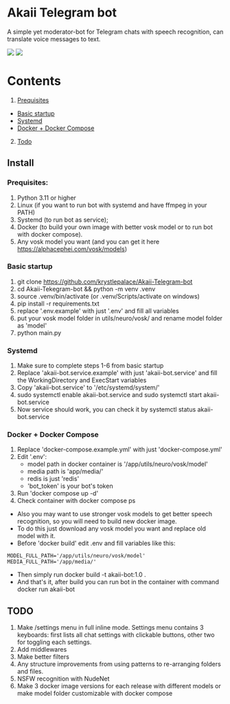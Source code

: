 # Akaii Telegram bot
 A simple yet moderator-bot for Telegram chats with speech recognition, can translate voice messages to text.


<a href="https://hub.docker.com/r/fubukedev/akaii-bot"><img src="https://img.shields.io/badge/Docker%20Hub-akaii--bot-blue"></a>  [<img src="https://img.shields.io/badge/Telegram-%40akaii__chat__bot-blue">](https://t.me/akaii_chat_bot) 

# Contents
 1. <a href="https://github.com/krystlepalace/Akaii-Telegram-bot/blob/main#Prequisites">Prequisites</a>
  * <a href="https://github.com/krystlepalace/Akaii-Telegram-bot/blob/main#basic-startup">Basic startup</a>
  * <a href="https://github.com/krystlepalace/Akaii-Telegram-bot/blob/main#systemd">Systemd</a>
  * <a href="https://github.com/krystlepalace/Akaii-Telegram-bot/blob/main#docker--docker-compose">Docker + Docker Compose</a>
 2. <a href="https://github.com/krystlepalace/Akaii-Telegram-bot/blob/main#TODO">Todo</a>


## Install 

### Prequisites:
1. Python 3.11 or higher
2. Linux (if you want to run bot with systemd and have ffmpeg in your PATH)
3. Systemd (to run bot as service);
4. Docker (to build your own image with better vosk model or to run bot with docker compose).
5. Any vosk model you want (and you can get it here https://alphacephei.com/vosk/models)

### Basic startup
1. git clone https://github.com/krystlepalace/Akaii-Telegram-bot
2. cd Akaii-Tekegram-bot && python -m venv .venv
3. source .venv/bin/activate (or .venv/Scripts/activate on windows)
4. pip install -r requirements.txt
5. replace '.env.example' with just '.env' and fill all variables
6. put your vosk model folder in utils/neuro/vosk/ and rename model folder as 'model'
7. python main.py

### Systemd 
1. Make sure to complete steps 1-6 from basic startup
2. Replace 'akaii-bot.service.example' with just 'akaii-bot.service' and fill the WorkingDirectory and ExecStart variables
3. Copy 'akaii-bot.service' to '/etc/systemd/system/'
4. sudo systemctl enable akaii-bot.service and sudo systemctl start akaii-bot.service
5. Now service should work, you can check it by systemctl status akaii-bot.service

### Docker + Docker Compose
1. Replace 'docker-compose.example.yml' with just 'docker-compose.yml'
2. Edit '.env':
    * model path in docker container is '/app/utils/neuro/vosk/model'
    * media path is 'app/media/'
    * redis is just 'redis'
    * 'bot_token' is your bot's token
3. Run 'docker compose up -d'
4. Check container with docker compose ps

 * Also you may want to use stronger vosk models to get better speech recognition, so you will need to build new docker image.
 * To do this just download any vosk model you want and replace old model with it.
 * Before 'docker build' edit .env and fill variables like this:
```
MODEL_FULL_PATH='/app/utils/neuro/vosk/model'
MEDIA_FULL_PATH='/app/media/'
```
 * Then simply run docker build -t akaii-bot:1.0 .
 * And that's it, after build you can run bot in the container with command docker run akaii-bot


## TODO
1. Make /settings menu in full inline mode. Settings menu contains 3 keyboards: first lists all chat settings with clickable buttons, other two for toggling each settings.
2. Add middlewares
3. Make better filters
4. Any structure improvements from using patterns to re-arranging folders and files.
5. NSFW recognition with NudeNet
6. Make 3 docker image versions for each release with different models or make model folder customizable with docker compose
